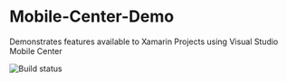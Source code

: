 # Mobile-Center-Demo
Demonstrates features available to Xamarin Projects using Visual Studio Mobile Center

![Build status](https://build.mobile.azure.com/v0.1/apps/26acd4f0-283c-467a-8b99-0c87ebbe84dc/branches/master/badge)
